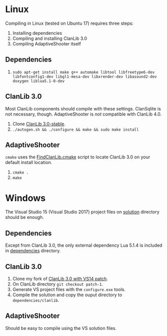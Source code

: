 # Linux

Compiling in Linux (tested on Ubuntu 17) requires three steps:
1. Installing dependencies
2. Compiling and installing ClanLib 3.0
3. Compiling AdaptiveShooter itself

## Dependencies
1. `sudo apt-get install make g++ automake libtool libfreetype6-dev libfontconfig1-dev libgl1-mesa-dev libxrender-dev libasound2-dev doxygen liblua5.1-0-dev`

## ClanLib 3.0
Most ClanLib components should compile with these settings. ClanSqlite is not necessary, though. AdaptiveShooter is *not* compatible with ClanLib 4.0.
1. Clone [ClanLib 3.0-stable](https://github.com/sphair/ClanLib/).
2. `./autogen.sh && ./configure && make && sudo make install`

## AdaptiveShooter
`cmake` uses the [FindClanLib.cmake](FindClanLib.cmake) script to locate ClanLib 3.0 on your default install location.
1. `cmake .`
2. `make`

# Windows

The Visual Studio 15 (Visual Studio 2017) project files on [solution](solution) directory should be enough.

## Dependencies
Except from ClanLib 3.0, the only external dependency Lua 5.1.4 is included in [dependencies](dependencies) directory.

## ClanLib 3.0

1. Clone my fork of [ClanLib 3.0 with VS14 patch](http://github.com/killerasus/ClanLib).
2. On ClanLib directory `git checkout patch-1`.
3. Generate VS project files with the `configure.exe` tools.
4. Compile the solution and copy the ouput directory to `dependencies/clanlib`.

## AdaptiveShooter
Should be easy to compile using the VS solution files.
